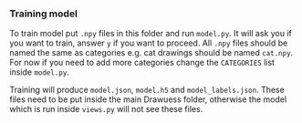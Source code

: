 ### Training model

To train model put `.npy` files in this folder and run `model.py`. It will ask you if you want to train, answer `y` if you want to proceed.
All `.npy` files should be named the same as categories e.g. cat drawings should be named `cat.npy`. 
For now if you need to add more categories change the `CATEGORIES` list inside `model.py`.

Training will produce `model.json`, `model.h5` and `model_labels.json`. These files need to be put inside the main Drawuess folder, 
otherwise the model which is run inside `views.py` will not see these files.